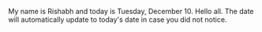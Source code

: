 My name is Rishabh and today is Tuesday, December 10. Hello all. The date will automatically update to today's date in case you did not notice.
